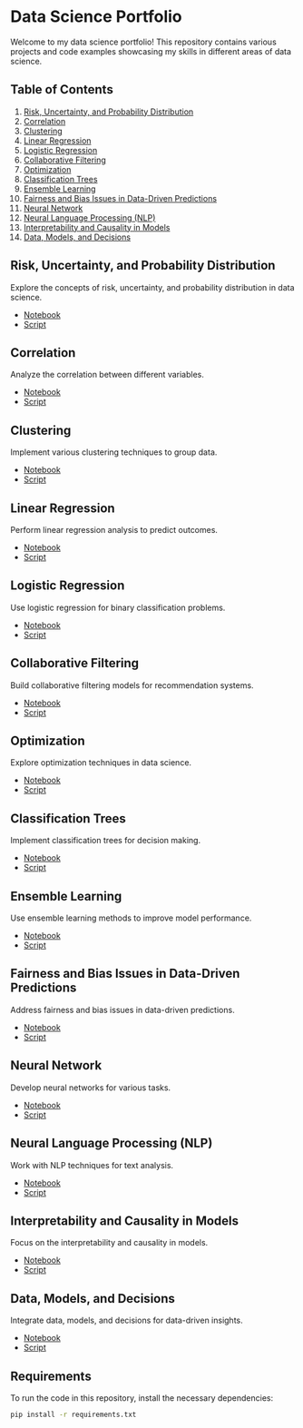 # Data Science Portfolio

Welcome to my data science portfolio! This repository contains various projects and code examples showcasing my skills in different areas of data science.

## Table of Contents

1. [Risk, Uncertainty, and Probability Distribution](#risk-uncertainty-and-probability-distribution)
2. [Correlation](#correlation)
3. [Clustering](#clustering)
4. [Linear Regression](#linear-regression)
5. [Logistic Regression](#logistic-regression)
6. [Collaborative Filtering](#collaborative-filtering)
7. [Optimization](#optimization)
8. [Classification Trees](#classification-trees)
9. [Ensemble Learning](#ensemble-learning)
10. [Fairness and Bias Issues in Data-Driven Predictions](#fairness-and-bias-issues-in-data-driven-predictions)
11. [Neural Network](#neural-network)
12. [Neural Language Processing (NLP)](#neural-language-processing-nlp)
13. [Interpretability and Causality in Models](#interpretability-and-causality-in-models)
14. [Data, Models, and Decisions](#data-models-and-decisions)

## Risk, Uncertainty, and Probability Distribution

Explore the concepts of risk, uncertainty, and probability distribution in data science.

- [Notebook](notebooks/risk_uncertainty_probability.ipynb)
- [Script](scripts/risk_uncertainty_probability.py)

## Correlation

Analyze the correlation between different variables.

- [Notebook](notebooks/correlation.ipynb)
- [Script](scripts/correlation.py)

## Clustering

Implement various clustering techniques to group data.

- [Notebook](notebooks/clustering.ipynb)
- [Script](scripts/clustering.py)

## Linear Regression

Perform linear regression analysis to predict outcomes.

- [Notebook](notebooks/linear_regression.ipynb)
- [Script](scripts/linear_regression.py)

## Logistic Regression

Use logistic regression for binary classification problems.

- [Notebook](notebooks/logistic_regression.ipynb)
- [Script](scripts/logistic_regression.py)

## Collaborative Filtering

Build collaborative filtering models for recommendation systems.

- [Notebook](notebooks/collaborative_filtering.ipynb)
- [Script](scripts/collaborative_filtering.py)

## Optimization

Explore optimization techniques in data science.

- [Notebook](notebooks/optimization.ipynb)
- [Script](scripts/optimization.py)

## Classification Trees

Implement classification trees for decision making.

- [Notebook](notebooks/classification_trees.ipynb)
- [Script](scripts/classification_trees.py)

## Ensemble Learning

Use ensemble learning methods to improve model performance.

- [Notebook](notebooks/ensemble_learning.ipynb)
- [Script](scripts/ensemble_learning.py)

## Fairness and Bias Issues in Data-Driven Predictions

Address fairness and bias issues in data-driven predictions.

- [Notebook](notebooks/fairness_bias.ipynb)
- [Script](scripts/fairness_bias.py)

## Neural Network

Develop neural networks for various tasks.

- [Notebook](notebooks/neural_network.ipynb)
- [Script](scripts/neural_network.py)

## Neural Language Processing (NLP)

Work with NLP techniques for text analysis.

- [Notebook](notebooks/nlp.ipynb)
- [Script](scripts/nlp.py)

## Interpretability and Causality in Models

Focus on the interpretability and causality in models.

- [Notebook](notebooks/interpretability_causality.ipynb)
- [Script](scripts/interpretability_causality.py)

## Data, Models, and Decisions

Integrate data, models, and decisions for data-driven insights.

- [Notebook](notebooks/data_models_decisions.ipynb)
- [Script](scripts/data_models_decisions.py)

## Requirements

To run the code in this repository, install the necessary dependencies:

```bash
pip install -r requirements.txt
